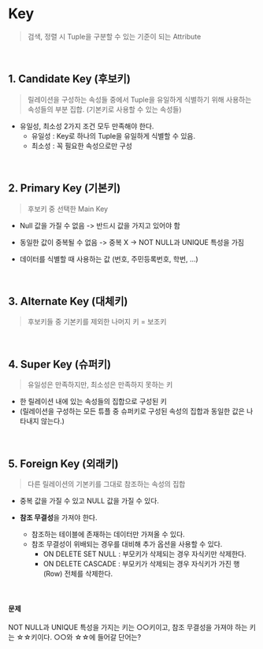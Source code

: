 # Key
> 검색, 정렬 시 Tuple을 구분할 수 있는 기준이 되는 Attribute

<br>

## 1. Candidate Key (후보키)
> 릴레이션을 구성하는 속성들 중에서 Tuple을 유일하게 식별하기 위해 사용하는 속성들의 부분 집합. (기본키로 사용할 수 있는 속성들)

- 유일성, 최소성 2가지 조건 모두 만족해야 한다.
    - 유일성 : Key로 하나의 Tuple을 유일하게 식별할 수 있음.
    - 최소성 : 꼭 필요한 속성으로만 구성

<br>

## 2. Primary Key (기본키)
> 후보키 중 선택한 Main Key

- Null 값을 가질 수 없음      -> 반드시 값을 가지고 있어야 함
- 동일한 값이 중복될 수 없음  -> 중복 X
-> NOT NULL과 UNIQUE 특성을 가짐

- 데이터를 식별할 때 사용하는 값 (번호, 주민등록번호, 학번, ...)

<br>

## 3. Alternate Key (대체키)
> 후보키들 중 기본키를 제외한 나머지 키 = 보조키

<br>

## 4. Super Key (슈퍼키)
> 유일성은 만족하지만, 최소성은 만족하지 못하는 키

- 한 릴레이션 내에 있는 속성들의 집합으로 구성된 키
- (릴레이션을 구성하는 모든 튜플 중 슈퍼키로 구성된 속성의 집합과 동일한 값은 나타내지 않는다.)

<br>

## 5. Foreign Key (외래키)
> 다른 릴레이션의 기본키를 그대로 참조하는 속성의 집합

- 중복 값을 가질 수 있고 NULL 값을 가질 수 있다.

- **참조 무결성**을 가져야 한다.
    - 참조하는 테이블에 존재하는 데이터만 가져올 수 있다.
    - 참조 무결성이 위배되는 경우를 대비해 추가 옵션을 사용할 수 있다.
        - ON DELETE SET NULL : 부모키가 삭제되는 경우 자식키만 삭제한다.
        - ON DELETE CASCADE  : 부모키가 삭제되는 경우 자식키가 가진 행(Row) 전체를 삭제한다.

<br>

#### 문제
NOT NULL과 UNIQUE 특성을 가지는 키는 ○○키이고, 참조 무결성을 가져야 하는 키는 ☆☆키이다. ○○와 ☆☆에 들어갈 단어는?
